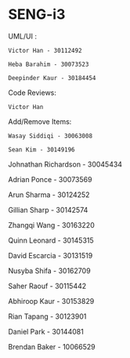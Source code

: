 # SENG-i3

UML/UI :

    Victor Han - 30112492

    Heba Barahim - 30073523
    
    Deepinder Kaur - 30184454

Code Reviews:

    Victor Han
    
Add/Remove Items:
    
    Wasay Siddiqi - 30063008
    
    Sean Kim - 30149196
    
    
Johnathan Richardson - 30045434

Adrian Ponce - 30073569

Arun Sharma - 30124252

Gillian Sharp - 30142574

Zhangqi Wang - 30163220

Quinn Leonard - 30145315



David Escarcia - 30131519

Nusyba Shifa - 30162709

Saher Raouf - 30115442

Abhiroop Kaur - 30153829

Rian Tapang - 30123901

Daniel Park - 30144081

Brendan Baker - 10066529
